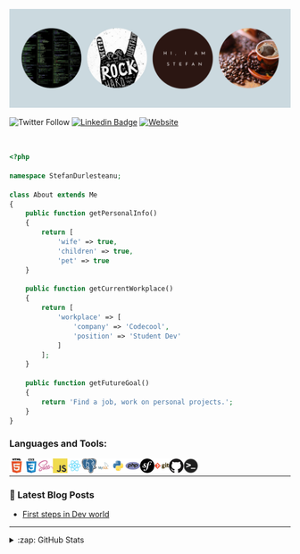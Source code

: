 ![](images/banner.png)

![Twitter Follow](https://img.shields.io/twitter/follow/DrlStefan?color=1da1f2&logo=twitter&style=for-the-badge)    [![Linkedin Badge](https://img.shields.io/badge/-connect_with_me-gray?style=for-the-badge&logo=Linkedin&logoColor=0077B5&link=https://www.linkedin.com/in/stefan-d-837bb1193/)](https://www.linkedin.com/in/stefan-d-837bb1193/)    [![Website](https://img.shields.io/website?label=website&style=for-the-badge&url=https%3A%2F%2Fcodestackr.com)](https://stefandurlesteanu.rocks)

<br />

```php
<?php

namespace StefanDurlesteanu;

class About extends Me
{
    public function getPersonalInfo()
    {
        return [
            'wife' => true,
            'children' => true,
            'pet' => true
    }
    
    public function getCurrentWorkplace()
    {
        return [
            'workplace' => [
                'company' => 'Codecool',
                'position' => 'Student Dev'         
            ]
        ];
    }

    public function getFutureGoal()
    {
        return 'Find a job, work on personal projects.';
    }
}
```



### Languages and Tools:


<img align="left" alt="HTML5" width="26px" src="https://raw.githubusercontent.com/github/explore/80688e429a7d4ef2fca1e82350fe8e3517d3494d/topics/html/html.png" />
<img align="left" alt="CSS3" width="26px" src="https://raw.githubusercontent.com/github/explore/80688e429a7d4ef2fca1e82350fe8e3517d3494d/topics/css/css.png" />
<img align="left" alt="Sass" width="26px" src="https://raw.githubusercontent.com/github/explore/80688e429a7d4ef2fca1e82350fe8e3517d3494d/topics/sass/sass.png" />
<img align="left" alt="JavaScript" width="26px" src="https://raw.githubusercontent.com/github/explore/80688e429a7d4ef2fca1e82350fe8e3517d3494d/topics/javascript/javascript.png" />
<img align="left" alt="React" width="26px" src="https://raw.githubusercontent.com/github/explore/80688e429a7d4ef2fca1e82350fe8e3517d3494d/topics/react/react.png" />
<img align="left" alt="PostgreSQL" width="26px" src="https://raw.githubusercontent.com/github/explore/80688e429a7d4ef2fca1e82350fe8e3517d3494d/topics/postgresql/postgresql.png" />
<img align="left" alt="MySQL" width="26px" src="https://raw.githubusercontent.com/github/explore/80688e429a7d4ef2fca1e82350fe8e3517d3494d/topics/mysql/mysql.png" />
<img align="left" alt="Python" width="26px" src="https://raw.githubusercontent.com/github/explore/80688e429a7d4ef2fca1e82350fe8e3517d3494d/topics/python/python.png" />
<img align="left" alt="PHP" width="26px" src="https://raw.githubusercontent.com/github/explore/80688e429a7d4ef2fca1e82350fe8e3517d3494d/topics/php/php.png" />
<img align="left" alt="Symfony" width="26px" src="https://raw.githubusercontent.com/github/explore/80688e429a7d4ef2fca1e82350fe8e3517d3494d/topics/symfony/symfony.png" />
<img align="left" alt="Git" width="26px" src="https://raw.githubusercontent.com/github/explore/80688e429a7d4ef2fca1e82350fe8e3517d3494d/topics/git/git.png" />
<img align="left" alt="GitHub" width="26px" src="https://raw.githubusercontent.com/github/explore/78df643247d429f6cc873026c0622819ad797942/topics/github/github.png" />
<img align="left" alt="Terminal" width="26px" src="https://raw.githubusercontent.com/github/explore/80688e429a7d4ef2fca1e82350fe8e3517d3494d/topics/terminal/terminal.png" />


<br />


---

### 📕 Latest Blog Posts
<!-- BLOG-POST-LIST:START -->
- [First steps in Dev world](https://dev.to/stefandurlesteanu/first-steps-in-dev-world-64g)
<!-- BLOG-POST-LIST:END -->

---

<details>
  <summary>:zap: GitHub Stats</summary>

  <img align="left" alt="stefandurlesteanu's GitHub Stats" src="https://github-readme-stats.stefandurlesteanu.vercel.app/api?username=stefandurlesteanu&count_private=true&show_icons=true&hide_border=true&hide=stars,prs,issues" />

</details>



